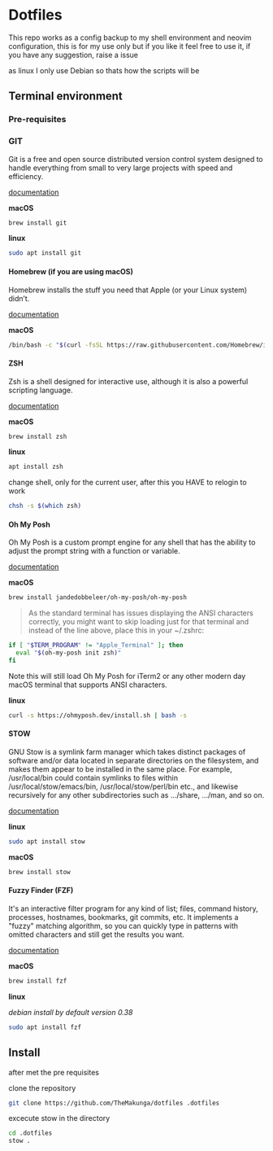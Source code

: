# Dotfiles 

This repo works as a config backup to my shell environment and neovim configuration, this is for my use only but if you like it feel free to use it, if you have any suggestion, raise a issue


as linux I only use Debian so thats how the scripts will be 


## Terminal environment

### Pre-requisites

### GIT

Git is a free and open source distributed version control system designed to handle everything from small to very large projects with speed and efficiency.

[documentation](https://git-scm.com)

**macOS**

```bash
brew install git
```

**linux**

```bash
sudo apt install git
```

#### Homebrew (if you are using macOS)

Homebrew installs the stuff you need that Apple (or your Linux system) didn’t.

[documentation](https://brew.sh)

**macOS**

```bash
/bin/bash -c "$(curl -fsSL https://raw.githubusercontent.com/Homebrew/install/HEAD/install.sh)"
```

#### ZSH

Zsh is a shell designed for interactive use, although it is also a powerful scripting language.

[documentation](https://www.zsh.org)

**macOS**

```bash
brew install zsh
```

**linux**
```bash
apt install zsh
```

change shell, only for the current user, after this you HAVE to relogin to work

```bash
chsh -s $(which zsh)
```

#### Oh My Posh

Oh My Posh is a custom prompt engine for any shell that has the ability to adjust the prompt string with a function or variable.

[documentation](https://ohmyposh.dev/docs/)

 **macOS**

```bash
brew install jandedobbeleer/oh-my-posh/oh-my-posh
```

> As the standard terminal has issues displaying the ANSI characters correctly, you might want to skip loading just for that terminal and instead of the line above, place this in your ~/.zshrc:
```bash
if [ "$TERM_PROGRAM" != "Apple_Terminal" ]; then
  eval "$(oh-my-posh init zsh)"
fi
```
Note this will still load Oh My Posh for iTerm2 or any other modern day macOS terminal that supports ANSI characters.

**linux**

```bash
curl -s https://ohmyposh.dev/install.sh | bash -s
```

#### STOW


GNU Stow is a symlink farm manager which takes distinct packages of software and/or data located in separate directories on the filesystem, and makes them appear to be installed in the same place. For example, /usr/local/bin could contain symlinks to files within /usr/local/stow/emacs/bin, /usr/local/stow/perl/bin etc., and likewise recursively for any other subdirectories such as .../share, .../man, and so on.


[documentation](https://www.gnu.org/software/stow/)


**linux**


```bash
sudo apt install stow

```

**macOS**

```bash
brew install stow
```

#### Fuzzy Finder (FZF)

It's an interactive filter program for any kind of list; files, command history, processes, hostnames, bookmarks, git commits, etc. It implements a "fuzzy" matching algorithm, so you can quickly type in patterns with omitted characters and still get the results you want.

[documentation](https://github.com/junegunn/fzf)

**macOS**

```bash
brew install fzf
```

**linux**

_debian install by default version 0.38_

```bash
sudo apt install fzf
```

## Install

after met the pre requisites

clone the repository

```bash
git clone https://github.com/TheMakunga/dotfiles .dotfiles

```

excecute stow in the directory

```bash
cd .dotfiles
stow .
```

